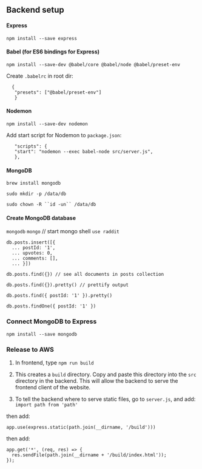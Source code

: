 ## Backend setup

#### Express

`npm install --save express`

#### Babel (for ES6 bindings for Express)

`npm install --save-dev @babel/core @babel/node @babel/preset-env`

Create `.babelrc` in root dir:

```
  {
   "presets": ["@babel/preset-env"]
   }
```

#### Nodemon

`npm install --save-dev nodemon`

Add start script for Nodemon to `package.json`:

```
   "scripts": {
   "start": "nodemon --exec babel-node src/server.js",
   },
```

#### MongoDB

`brew install mongodb`

`sudo mkdir -p /data/db`

` sudo chown -R ``id -un`` /data/db `

#### Create MongoDB database

`mongodb`
`mongo` // start mongo shell
`use raddit`

```
db.posts.insert([{
  ... postId: '1',
  ... upvotes: 0,
  ... comments: [],
  ... }])
```

`db.posts.find({}) // see all documents in posts collection`

`db.posts.find({}).pretty() // prettify output`

`db.posts.find({ postId: '1' }).pretty()`

`db.posts.findOne({ postId: '1' })`

### Connect MongoDB to Express

`npm install --save mongodb`

### Release to AWS

1. In frontend, type `npm run build`

2. This creates a `build` directory. Copy and paste this directory into the `src` directory in the backend. This will allow the backend to serve the frontend client of the website.

3. To tell the backend where to serve static files, go to `server.js`, and add: `import path from 'path'`

then add:

`app.use(express.static(path.join(__dirname, '/build')))`

then add:

```
app.get('*', (req, res) => {
  res.sendFile(path.join(__dirname + '/build/index.html'));
});
```
